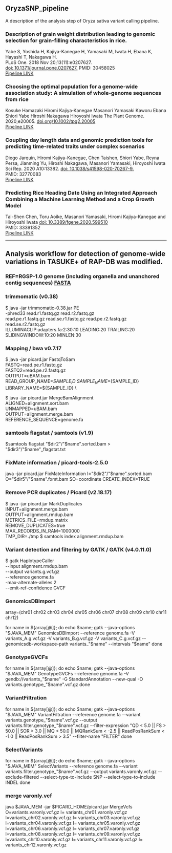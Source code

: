 ## OryzaSNP_pipeline
A description of the analysis step of Oryza sativa variant calling pipeline.

### Description of grain weight distribution leading to genomic selection for grain-filling characteristics in rice.  
Yabe S, Yoshida H, Kajiya-Kanegae H, Yamasaki M, Iwata H, Ebana K, Hayashi T, Nakagawa H.   
PLoS One. 2018 Nov 20;13(11):e0207627.  
[doi: 10.1371/journal.pone.0207627.](https://journals.plos.org/plosone/article?id=10.1371/journal.pone.0207627)
PMID: 30458025   
[Pipeline LINK](https://github.com/hkanegae/OryzaSNP_pipeline/blob/master/PMID30458025.md)  

### Choosing the optimal population for a genome‐wide association study: A simulation of whole‐genome sequences from rice
Kosuke Hamazaki  Hiromi Kajiya‐Kanegae  Masanori Yamasaki  Kaworu Ebana  Shiori Yabe  Hiroshi Nakagawa  Hiroyoshi Iwata
The Plant Genome. 2020;e20005. 
[doi.org/10.1002/tpg2.20005](https://doi.org/10.1002/tpg2.20005)  
[Pipeline LINK](https://github.com/hkanegae/OryzaSNP_pipeline/blob/master/PMID30458025.md) 

### Coupling day length data and genomic prediction tools for predicting time-related traits under complex scenarios
Diego Jarquin, Hiromi Kajiya-Kanegae, Chen Taishen, Shiori Yabe, Reyna Persa, Jianming Yu, Hiroshi Nakagawa, Masanori Yamasaki, Hiroyoshi Iwata
Sci Rep. 2020 A10:13382. 
[doi: 10.1038/s41598-020-70267-9.](https://www.nature.com/articles/s41598-020-70267-9)  
PMID: 32770083   
[Pipeline LINK](https://github.com/hkanegae/OryzaSNP_pipeline/blob/master/PMID30458025.md) 

### Predicting Rice Heading Date Using an Integrated Approach Combining a Machine Learning Method and a Crop Growth Model
Tai-Shen Chen, Toru Aoike, Masanori Yamasaki, Hiromi Kajiya-Kanegae and Hiroyoshi Iwata 
[doi: 10.3389/fgene.2020.599510](https://www.frontiersin.org/articles/10.3389/fgene.2020.599510/full)  
PMID: 33391352   
[Pipeline LINK](https://github.com/hkanegae/OryzaSNP_pipeline/blob/master/PMID30458025.md) 
***

## Analysis workflow for detection of genome-wide variations in TASUKE+ of RAP-DB was modified.

### REF=RGSP-1.0 genome (including organella and unanchored contig sequences) [FASTA](https://rapdb.dna.affrc.go.jp/download/archive/genome-wide_variations/IRGSP-1.0_genome_M_C_unanchored.fa.gz)

### trimmomatic (v0.38)
$ java -jar trimmomatic-0.38.jar PE \
    -phred33 read.r1.fastq.gz read.r2.fastq.gz \
    read.pe.r1.fastq.gz read.se.r1.fastq.gz read.pe.r2.fastq.gz read.se.r2.fastq.gz \
    ILLUMINACLIP:adapters.fa:2:30:10 LEADING:20 TRAILING:20 SLIDINGWINDOW:10:20 MINLEN:30

### Mapping / bwa v0.7.17
$ java -jar picard.jar FastqToSam \
    FASTQ=read.pe.r1.fastq.gz \
    FASTQ2=read.pe.r2.fastq.gz \
    OUTPUT=uBAM.bam \
    READ_GROUP_NAME=${SAMPLE_ID} \
    SAMPLE_NAME=${SAMPLE_ID} \
    LIBRARY_NAME=${SAMPLE_ID} \

$ java -jar picard.jar MergeBamAlignment \
    ALIGNED=alignment.sort.bam \
    UNMAPPED=uBAM.bam \
    OUTPUT=alignment.merge.bam \
    REFERENCE_SEQUENCE=genome.fa

### samtools flagstat / samtools (v1.9)
$samtools flagstat "$dir2"/"$name".sorted.bam > "$dir3"/"$name"_flagstat.txt

### FixMate information / picard-tools-2.5.0
java -jar picard.jar FixMateInformation I="$dir2"/"$name".sorted.bam O="$dir5"/"$name".fxmt.bam SO=coordinate CREATE_INDEX=TRUE

### Remove PCR duplicates  / Picard (v2.18.17)
$ java -jar picard.jar MarkDuplicates \
    INPUT=alignment.merge.bam \
    OUTPUT=alignment.rmdup.bam \
    METRICS_FILE=rmdup.matrix \
    REMOVE_DUPLICATES=true \
    MAX_RECORDS_IN_RAM=1000000 \
    TMP_DIR=./tmp
$ samtools index alignment.rmdup.bam

### Variant detection and filtering by GATK / GATK (v4.0.11.0)
$ gatk HaplotypeCaller \
    --input alignment.rmdup.bam \
    --output variants.g.vcf.gz \
    --reference genome.fa \
    -max-alternate-alleles 2 \
    --emit-ref-confidence GVCF

### GenomicsDBImport
array=(chr01 chr02 chr03 chr04 chr05 chr06 chr07 chr08 chr09 chr10 chr11 chr12)

for name in ${array[@]}; do echo $name; 
gatk --java-options "$JAVA_MEM" GenomicsDBImport --reference genome.fa -V variants_A.g.vcf.gz -V variants_B.g.vcf.gz -V variants_C.g.vcf.gz --genomicsdb-workspace-path variants_"$name" --intervals "$name"
done

 
### GenotypeGVCFs
for name in ${array[@]}; do echo $name;
gatk --java-options "$JAVA_MEM" GenotypeGVCFs --reference genome.fa -V gendb://variants_"$name" -G StandardAnnotation --new-qual -O variants.genotype_"$name".vcf.gz
done

### VariantFiltration

for name in ${array[@]}; do echo $name;
gatk --java-options "$JAVA_MEM" VariantFiltration --reference genome.fa --variant variants.genotype_"$name".vcf.gz --output variants.filter.genotype_"$name".vcf.gz --filter-expression "QD < 5.0 || FS > 50.0 || SOR > 3.0 || MQ < 50.0 || MQRankSum < -2.5 || ReadPosRankSum < -1.0 || ReadPosRankSum > 3.5" --filter-name "FILTER"
done

### SelectVariants

for name in ${array[@]}; do echo $name;
gatk --java-options "$JAVA_MEM" SelectVariants --reference genome.fa --variant variants.filter.genotype_"$name".vcf.gz  --output variants.varonly.vcf.gz  --exclude-filtered --select-type-to-include SNP  --select-type-to-include INDEL
done

### merge varonly.vcf
java $JAVA_MEM -jar $PICARD_HOME/picard.jar MergeVcfs O=variants.varonly.vcf.gz I= variants_chr01.varonly.vcf.gz I=variants_chr02.varonly.vcf.gz I= variants_chr03.varonly.vcf.gz I=variants_chr04.varonly.vcf.gz I= variants_chr05.varonly.vcf.gz I=variants_chr06.varonly.vcf.gz I= variants_chr07.varonly.vcf.gz I=variants_chr08.varonly.vcf.gz I= variants_chr09.varonly.vcf.gz I=variants_chr10.varonly.vcf.gz I= variants_chr11.varonly.vcf.gz I= variants_chr12.varonly.vcf.gz


